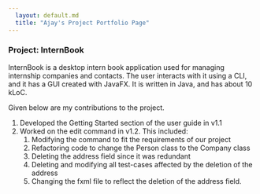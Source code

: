 ```yaml
---
  layout: default.md
  title: "Ajay's Project Portfolio Page"
---
```


### Project: InternBook

InternBook is a desktop intern book application used for managing internship companies and contacts. The user interacts with it using a CLI, and it has a GUI created with JavaFX. It is written in Java, and has about 10 kLoC.

Given below are my contributions to the project.
1) Developed the Getting Started section of the user guide in v1.1
2) Worked on the edit command in v1.2. This included: 
   1) Modifying the command to fit the requirements of our project
   2) Refactoring code to change the Person class to the Company class
   3) Deleting the address field since it was redundant
   4) Deleting and modifying all test-cases affected by the deletion of the address
   5) Changing the fxml file to reflect the deletion of the address field.


